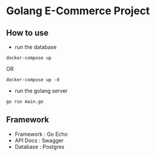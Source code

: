 # Golang E-Commerce Project

## How to use
- run the database
```
docker-compose up
```
OR
```
docker-compose up -d
```

- run the golang server
```
go run main.go
```

## Framework

- Framework : Go Echo
- API Docs : Swagger
- Database : Postgres